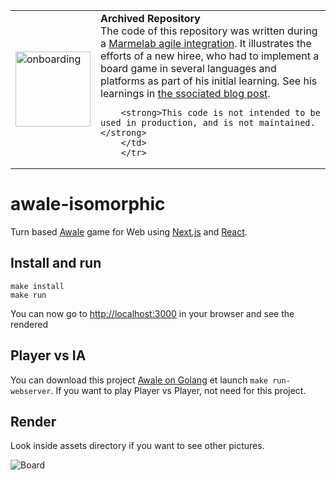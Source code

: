<table>
        <tr>
            <td><img width="120" src="https://cdnjs.cloudflare.com/ajax/libs/octicons/8.5.0/svg/rocket.svg" alt="onboarding" /></td>
            <td><strong>Archived Repository</strong><br />
            The code of this repository was written during a <a href="https://marmelab.com/blog/2018/09/05/agile-integration.html">Marmelab agile integration</a>. It illustrates the efforts of a new hiree, who had to implement a board game in several languages and platforms as part of his initial learning. See his learnings in <a href="https://marmelab.com/blog/2017/04/07/awale-isomorphic.html">the ssociated blog post</a>.<br />
            
        <strong>This code is not intended to be used in production, and is not maintained.</strong>
        </td>
        </tr>
</table>

# awale-isomorphic

Turn based [Awale](https://fr.wikipedia.org/wiki/Awal%C3%A9) game for Web using [Next.js](https://github.com/zeit/next.js/) and [React](https://github.com/facebook/react).

## Install and run

```
make install
make run
```

You can now go to [http://localhost:3000](http://localhost:3000) in your browser and see the rendered

## Player vs IA

You can download this project [Awale on Golang](https://github.com/marmelab/awale-go) et launch `make run-webserver`.
If you want to play Player vs Player, not need for this project.

## Render

Look inside assets directory if you want to see other pictures.

![Board](../master/assets/board.png?raw=true)
